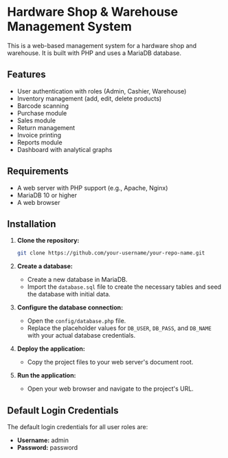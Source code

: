 # Hardware Shop & Warehouse Management System

This is a web-based management system for a hardware shop and warehouse. It is built with PHP and uses a MariaDB database.

## Features

- User authentication with roles (Admin, Cashier, Warehouse)
- Inventory management (add, edit, delete products)
- Barcode scanning
- Purchase module
- Sales module
- Return management
- Invoice printing
- Reports module
- Dashboard with analytical graphs

## Requirements

- A web server with PHP support (e.g., Apache, Nginx)
- MariaDB 10 or higher
- A web browser

## Installation

1. **Clone the repository:**
   ```bash
   git clone https://github.com/your-username/your-repo-name.git
   ```

2. **Create a database:**
   - Create a new database in MariaDB.
   - Import the `database.sql` file to create the necessary tables and seed the database with initial data.

3. **Configure the database connection:**
   - Open the `config/database.php` file.
   - Replace the placeholder values for `DB_USER`, `DB_PASS`, and `DB_NAME` with your actual database credentials.

4. **Deploy the application:**
   - Copy the project files to your web server's document root.

5. **Run the application:**
   - Open your web browser and navigate to the project's URL.

## Default Login Credentials

The default login credentials for all user roles are:

- **Username:** admin
- **Password:** password
